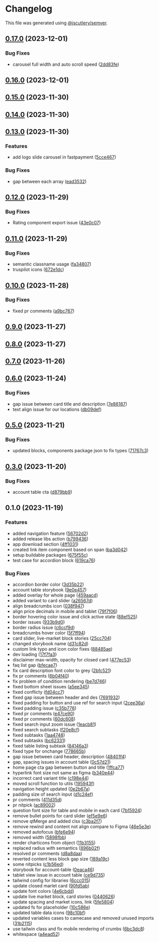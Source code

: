 # Changelog

This file was generated using [@jscutlery/semver](https://github.com/jscutlery/semver).

## [0.17.0](https://github.com/deriv-com/deriv-com-v2/compare/components-0.16.0...components-0.17.0) (2023-12-01)


### Bug Fixes

* carousel full width and auto scroll speed ([2dd83fe](https://github.com/deriv-com/deriv-com-v2/commit/2dd83fe71bb96029070ac5f03a7f71689a4a6372))

## [0.16.0](https://github.com/deriv-com/deriv-com-v2/compare/components-0.15.0...components-0.16.0) (2023-12-01)

## [0.15.0](https://github.com/deriv-com/deriv-com-v2/compare/components-0.14.0...components-0.15.0) (2023-11-30)

## [0.14.0](https://github.com/deriv-com/deriv-com-v2/compare/components-0.13.0...components-0.14.0) (2023-11-30)

## [0.13.0](https://github.com/deriv-com/deriv-com-v2/compare/components-0.12.0...components-0.13.0) (2023-11-30)


### Features

* add logo slide carousel in fastpayment ([5cce467](https://github.com/deriv-com/deriv-com-v2/commit/5cce4679d4a6b5259edec915e81e841ff5e06be1))


### Bug Fixes

* gap between each array ([ead3532](https://github.com/deriv-com/deriv-com-v2/commit/ead3532498e2e7486dcf9b92dba192b9c5a3866c))

## [0.12.0](https://github.com/deriv-com/deriv-com-v2/compare/components-0.11.0...components-0.12.0) (2023-11-29)


### Bug Fixes

* Rating component export issue ([43e0c07](https://github.com/deriv-com/deriv-com-v2/commit/43e0c070ad49d0150397326abc5867cd8433690d))

## [0.11.0](https://github.com/deriv-com/deriv-com-v2/compare/components-0.10.0...components-0.11.0) (2023-11-29)


### Bug Fixes

* semantic classname usage ([fa34807](https://github.com/deriv-com/deriv-com-v2/commit/fa34807c97bb18be4fdacfb81b522d4ed52e5fe1))
* truspilot icons ([672e1dc](https://github.com/deriv-com/deriv-com-v2/commit/672e1dcd8280204d6250ca7da9df1fd8cc5e1f1e))

## [0.10.0](https://github.com/deriv-com/deriv-com-v2/compare/components-0.9.0...components-0.10.0) (2023-11-28)


### Bug Fixes

* fixed pr comments ([a9bc767](https://github.com/deriv-com/deriv-com-v2/commit/a9bc767b70cc10a1edeefa2d8227299ec3ef9737))

## [0.9.0](https://github.com/deriv-com/deriv-com-v2/compare/components-0.8.0...components-0.9.0) (2023-11-27)

## [0.8.0](https://github.com/deriv-com/deriv-com-v2/compare/components-0.7.0...components-0.8.0) (2023-11-27)

## [0.7.0](https://github.com/deriv-com/deriv-com-v2/compare/components-0.6.0...components-0.7.0) (2023-11-26)

## [0.6.0](https://github.com/deriv-com/deriv-com-v2/compare/components-0.5.0...components-0.6.0) (2023-11-24)


### Bug Fixes

* gap issue between card title and description ([7e86187](https://github.com/deriv-com/deriv-com-v2/commit/7e86187d155805b57c287514700546788e0836a5))
* text align issue for our locations ([db09def](https://github.com/deriv-com/deriv-com-v2/commit/db09def9a1ff7f9fd51575e99646461b25ea87f4))

## [0.5.0](https://github.com/deriv-com/deriv-com-v2/compare/components-0.4.0...components-0.5.0) (2023-11-21)


### Bug Fixes

* updated blocks, components package json to fix types ([71767c3](https://github.com/deriv-com/deriv-com-v2/commit/71767c3758255e98e14686a19a4b394599abd248))


## [0.3.0](https://github.com/deriv-com/deriv-com-v2/compare/components-0.2.0...components-0.3.0) (2023-11-20)


### Bug Fixes

* account table cta ([d879bb9](https://github.com/deriv-com/deriv-com-v2/commit/d879bb9ea22a39b1688397c907a720abde214265))


## 0.1.0 (2023-11-19)


### Features

* added navigation feature ([56702d2](https://github.com/deriv-com/deriv-com-v2/commit/56702d2bac2e9c081ca7f986fead7f50f53723e4))
* added release libs action ([b799436](https://github.com/deriv-com/deriv-com-v2/commit/b7994362021f5da9c1d02cd995c8ee0bd8c353a7))
* app download section ([4ff1031](https://github.com/deriv-com/deriv-com-v2/commit/4ff1031d35dd7764e62c8546f966a7c0cc0f530d))
* created link item  component based on span ([ba3d042](https://github.com/deriv-com/deriv-com-v2/commit/ba3d042dfa61204c2b8963d691c9863578aa8484))
* setup buildable packages ([675f55c](https://github.com/deriv-com/deriv-com-v2/commit/675f55c6b1d1984596a664306deab038383a9f31))
* test case for accordion block ([619ca76](https://github.com/deriv-com/deriv-com-v2/commit/619ca760731d68c97bde770d5ac2079ed912d0ee))


### Bug Fixes

* accordion border color ([3d35b22](https://github.com/deriv-com/deriv-com-v2/commit/3d35b227c99507e79ad270c6af947390eafe5732))
* account table storybook ([9e0e457](https://github.com/deriv-com/deriv-com-v2/commit/9e0e4573ea170bc429db272f4191e58ae7964e97))
* added overlay for whole page ([459aacd](https://github.com/deriv-com/deriv-com-v2/commit/459aacdf5798f04a7686ba5e70b80b50d07227db))
* added variant to card slider ([a26567d](https://github.com/deriv-com/deriv-com-v2/commit/a26567de29a51c990a2091bb08462891e5182246))
* align breadcrumbs icon ([038f947](https://github.com/deriv-com/deriv-com-v2/commit/038f947fb5c69273401114cda12b99dea4f87218))
* align price decimals in mobile and tablet ([79f7f06](https://github.com/deriv-com/deriv-com-v2/commit/79f7f0604e1b2105bc6f2261b9fae4003cfa716f))
* border hovering color issue and click active state ([88ef525](https://github.com/deriv-com/deriv-com-v2/commit/88ef5259b07fc6483bd77f105c1122076f2f3751))
* border issues ([933b9d0](https://github.com/deriv-com/deriv-com-v2/commit/933b9d005e7a26abc08f16b768c1fc0486875bc8))
* border radius issue ([c6ccf9d](https://github.com/deriv-com/deriv-com-v2/commit/c6ccf9d201fb0ed0b1b93843281599af8b9ada28))
* breadcrumbs hover color ([5f7ff94](https://github.com/deriv-com/deriv-com-v2/commit/5f7ff9425f1b60813730a560a5bb064cc6ad4831))
* card slider, live-market block stories ([25cc704](https://github.com/deriv-com/deriv-com-v2/commit/25cc704421db1360a5a8992a064d62e9fa812155))
* changed storybook name ([d31c82d](https://github.com/deriv-com/deriv-com-v2/commit/d31c82def324e02dd3ef3371759a738d925a3628))
* custom link typo and icon color fixes ([88485ae](https://github.com/deriv-com/deriv-com-v2/commit/88485aea8611aa4f240dbfb7f8a5704b76d98fa3))
* dev loading ([17f7fa3](https://github.com/deriv-com/deriv-com-v2/commit/17f7fa39a9507c909041a8f15fca86d33c298a42))
* disclaimer max-width, opacity for closed card ([477ec53](https://github.com/deriv-com/deriv-com-v2/commit/477ec539980ebf0f1578c0139f25514b76eb5d6e))
* faq list gap ([bfecae7](https://github.com/deriv-com/deriv-com-v2/commit/bfecae76d5a3468f0cc3273471b6d492a2c18ef3))
* fix card description font color to grey ([2bfc521](https://github.com/deriv-com/deriv-com-v2/commit/2bfc5213fc10eaa4addb42af9631270f7a583daa))
* fix pr comments ([6b04f40](https://github.com/deriv-com/deriv-com-v2/commit/6b04f4087a435739230175ad06c6609313791f81))
* fix problem of condition rendering ([be7d746](https://github.com/deriv-com/deriv-com-v2/commit/be7d746348f6a9f3ca76e87dcfbb6dfd9792361d))
* fixed bottom sheet issues ([a5ee345](https://github.com/deriv-com/deriv-com-v2/commit/a5ee3455c2b73cb5e919dac7a74067020f127ed4))
* fixed conflicty ([fd04cc7](https://github.com/deriv-com/deriv-com-v2/commit/fd04cc741e2c3e0337615f56861158d912913447))
* fixed gap issue between header and des ([7691932](https://github.com/deriv-com/deriv-com-v2/commit/7691932a2dc3bd543d7356ff8730b3ab314593ba))
* fixed padding for button and use ref for search input ([2cee36a](https://github.com/deriv-com/deriv-com-v2/commit/2cee36ad79b9dbce3a47682181839bd6e1810512))
* fixed padding issue ([c35b776](https://github.com/deriv-com/deriv-com-v2/commit/c35b77655e10b36aee3f7ce3e59e632db9030382))
* fixed pr comments ([e47ce90](https://github.com/deriv-com/deriv-com-v2/commit/e47ce90878d985e33ad3ac335d9f4a67a0be073b))
* fixed pr comments ([60dc608](https://github.com/deriv-com/deriv-com-v2/commit/60dc60886ac1b1cb1b18a3acc9eb31c2e18a2cea))
* fixed search input zoom issue ([1eacb81](https://github.com/deriv-com/deriv-com-v2/commit/1eacb81a72539e3bfd697367a86f5a04cd78baf6))
* fixed search subtasks ([f20e8cf](https://github.com/deriv-com/deriv-com-v2/commit/f20e8cffefebf9ab90238c0405c859d57bb3e70d))
* fixed subtasks ([1aa4748](https://github.com/deriv-com/deriv-com-v2/commit/1aa474825adfeb0def4e2d17da4db22ce22e5ce8))
* fixed subtasks ([bc62331](https://github.com/deriv-com/deriv-com-v2/commit/bc623315c57baab1ddf69913f1d6e67f34726981))
* fixed table listing subtask ([84146a3](https://github.com/deriv-com/deriv-com-v2/commit/84146a39c5d75982fc17691cf19271fbff22dd6a))
* fixed type for onchange ([778665b](https://github.com/deriv-com/deriv-com-v2/commit/778665b55180e886530c5a33b9fc7a174d9dfe2f))
* gap issue between card header, description ([48401f4](https://github.com/deriv-com/deriv-com-v2/commit/48401f4df18a852b5c01d73a6f59ee28bac61c75))
* gap, spacing issues in account table ([0c57d21](https://github.com/deriv-com/deriv-com-v2/commit/0c57d2171d1c9474a831dc5632bd28b5d9105ca4))
* home page cta gap between button and title ([1ffca77](https://github.com/deriv-com/deriv-com-v2/commit/1ffca7753b11d0d449025307eaf9493792c35770))
* hyperlink font size not same as figma ([b340e44](https://github.com/deriv-com/deriv-com-v2/commit/b340e44385d75ff4ded735720e1d674b1e6d7ff4))
* incorrect card variant title ([c198e44](https://github.com/deriv-com/deriv-com-v2/commit/c198e44f8f762cfc5f821a97d4aedf5532c73d06))
* moved scroll function to utils ([195943f](https://github.com/deriv-com/deriv-com-v2/commit/195943f4784e171c55002c2bcc9c2e5d4cbb7419))
* navigation height updated ([0e2b67a](https://github.com/deriv-com/deriv-com-v2/commit/0e2b67a911ac4dbd16aba0286191a8ce4016c823))
* padding size of search input ([d1c24ef](https://github.com/deriv-com/deriv-com-v2/commit/d1c24ef392104cf985a8220aa57d98f644e77787))
* pr comments ([411d35d](https://github.com/deriv-com/deriv-com-v2/commit/411d35d701e2d05aca8e9188557d64b744fb9474))
* pr nitpick ([ac89002](https://github.com/deriv-com/deriv-com-v2/commit/ac89002776f516b6af391f5a3490b50a119b240a))
* question font size for table and mobile in each card ([7b15924](https://github.com/deriv-com/deriv-com-v2/commit/7b15924141bac1412a870bb998264c42dc1f05a0))
* remove bullet points for card slider ([ef5e9e6](https://github.com/deriv-com/deriv-com-v2/commit/ef5e9e635d37c5854a79c1d09caf82edbc2b614b))
* remove qtMerge and added clsx ([c3ba2f7](https://github.com/deriv-com/deriv-com-v2/commit/c3ba2f70b0593b9664e0b446990c16e37cff17ad))
* remove rewind and content not align compare to Figma ([46e5e3e](https://github.com/deriv-com/deriv-com-v2/commit/46e5e3e54d0e5cfc43dc24ffb84df8d287b6a2b8))
* removed autofocus ([bfe6e94](https://github.com/deriv-com/deriv-com-v2/commit/bfe6e946d8acc4ce441baddd01470e28b9dcf68f))
* removed width ([5898fbb](https://github.com/deriv-com/deriv-com-v2/commit/5898fbb5498d52e1bbff1ef1e0b50aa9453df95a))
* render charticons from object ([11b3155](https://github.com/deriv-com/deriv-com-v2/commit/11b3155d1faafa880ef1465c78bf77b049fa1c34))
* replaced radius with semantics ([896b02f](https://github.com/deriv-com/deriv-com-v2/commit/896b02f5617d00c8d1858884eecf2118b14a0439))
* resolved pr comments ([d8a8daa](https://github.com/deriv-com/deriv-com-v2/commit/d8a8daad4d7e20ac9913652eb5acf84196dd0c23))
* reverted content less block gap size ([189a19c](https://github.com/deriv-com/deriv-com-v2/commit/189a19c9c3ace37245e150521f8df69f0c598d12))
* some nitpicks ([c1b56ed](https://github.com/deriv-com/deriv-com-v2/commit/c1b56ed4c6d0fa7b742332a4f34fd616a109f36e))
* storybook for account-table ([0eaca46](https://github.com/deriv-com/deriv-com-v2/commit/0eaca4615a4a0744d359e1c3ea5d0d1f6b1c8c77))
* tablet view issue in account table ([ce9d735](https://github.com/deriv-com/deriv-com-v2/commit/ce9d73561dafc046669b7d3c3184188d55f9b821))
* tailwind config for libraries ([6ccc015](https://github.com/deriv-com/deriv-com-v2/commit/6ccc01563ec7a538945b90b6ca8d11e0cf984a2d))
* update closed marlet card ([90fd5ab](https://github.com/deriv-com/deriv-com-v2/commit/90fd5abee4d60e38fa47920ad224fd0b85c957ea))
* update font colors ([4e6cbdd](https://github.com/deriv-com/deriv-com-v2/commit/4e6cbdd054982667fbfa443b9678d2c3f78f2f6e))
* update live market block, card stories ([0440626](https://github.com/deriv-com/deriv-com-v2/commit/04406262eb41fc3c2991c592fe8b7e8a2c30fc45))
* update spacing and market icons, link ([5fe5804](https://github.com/deriv-com/deriv-com-v2/commit/5fe5804d0dfb21b241977ec35f14fe9ce394fb7f))
* updated fs for placeholder ([10c586e](https://github.com/deriv-com/deriv-com-v2/commit/10c586eedd4965fb5126a84904305b9e2acb1873))
* updated table data icons ([98c10bf](https://github.com/deriv-com/deriv-com-v2/commit/98c10bf5412c3ea576e59f008261b89c460bc877))
* updated variables cases to camecase and removed unused imports ([31b2115](https://github.com/deriv-com/deriv-com-v2/commit/31b2115889394d4f36dffe82e445ad9ad8226e73))
* use tailwin class and fix mobile rendering of crumbs ([6bc3dc8](https://github.com/deriv-com/deriv-com-v2/commit/6bc3dc801d3cb404ce2a0dcd0c0f7014403f7146))
* whitespace ([a4ead52](https://github.com/deriv-com/deriv-com-v2/commit/a4ead52ebec02392bb839895f075fb5335f2445a))
